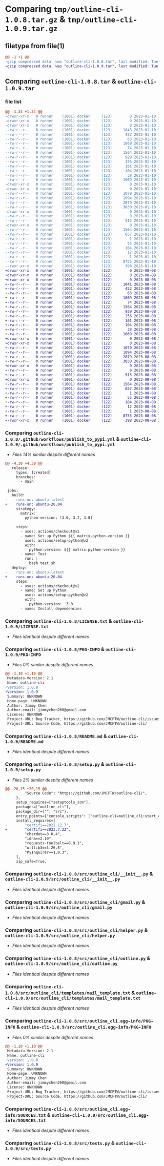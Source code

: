 # Comparing `tmp/outline-cli-1.0.8.tar.gz` & `tmp/outline-cli-1.0.9.tar.gz`

## filetype from file(1)

```diff
@@ -1 +1 @@
-gzip compressed data, was "outline-cli-1.0.8.tar", last modified: Tue Jan 10 11:50:25 2023, max compression
+gzip compressed data, was "outline-cli-1.0.9.tar", last modified: Tue Aug  8 16:40:03 2023, max compression
```

## Comparing `outline-cli-1.0.8.tar` & `outline-cli-1.0.9.tar`

### file list

```diff
@@ -1,34 +1,34 @@
-drwxr-xr-x   0 runner    (1001) docker     (123)        0 2023-01-10 11:50:25.424262 outline-cli-1.0.8/
-drwxr-xr-x   0 runner    (1001) docker     (123)        0 2023-01-10 11:50:25.420262 outline-cli-1.0.8/.github/
-drwxr-xr-x   0 runner    (1001) docker     (123)        0 2023-01-10 11:50:25.420262 outline-cli-1.0.8/.github/workflows/
--rw-r--r--   0 runner    (1001) docker     (123)     1043 2023-01-10 11:50:14.000000 outline-cli-1.0.8/.github/workflows/publish_to_pypi.yml
--rw-r--r--   0 runner    (1001) docker     (123)      422 2023-01-10 11:50:14.000000 outline-cli-1.0.8/.github/workflows/run_test.yml
--rw-r--r--   0 runner    (1001) docker     (123)       63 2023-01-10 11:50:14.000000 outline-cli-1.0.8/.gitignore
--rw-r--r--   0 runner    (1001) docker     (123)     1069 2023-01-10 11:50:14.000000 outline-cli-1.0.8/LICENSE.txt
--rw-r--r--   0 runner    (1001) docker     (123)       74 2023-01-10 11:50:14.000000 outline-cli-1.0.8/MANIFEST.in
--rw-r--r--   0 runner    (1001) docker     (123)     1564 2023-01-10 11:50:25.424262 outline-cli-1.0.8/PKG-INFO
--rw-r--r--   0 runner    (1001) docker     (123)      929 2023-01-10 11:50:14.000000 outline-cli-1.0.8/README.md
--rw-r--r--   0 runner    (1001) docker     (123)      256 2023-01-10 11:50:14.000000 outline-cli-1.0.8/example-app.ini
--rw-r--r--   0 runner    (1001) docker     (123)      161 2023-01-10 11:50:14.000000 outline-cli-1.0.8/example_email_list.txt
--rw-r--r--   0 runner    (1001) docker     (123)      104 2023-01-10 11:50:14.000000 outline-cli-1.0.8/requirements.txt
--rw-r--r--   0 runner    (1001) docker     (123)       38 2023-01-10 11:50:25.424262 outline-cli-1.0.8/setup.cfg
--rw-r--r--   0 runner    (1001) docker     (123)     1069 2023-01-10 11:50:14.000000 outline-cli-1.0.8/setup.py
-drwxr-xr-x   0 runner    (1001) docker     (123)        0 2023-01-10 11:50:25.424262 outline-cli-1.0.8/src/
-drwxr-xr-x   0 runner    (1001) docker     (123)        0 2023-01-10 11:50:25.424262 outline-cli-1.0.8/src/outline_cli/
--rw-r--r--   0 runner    (1001) docker     (123)     1079 2023-01-10 11:50:14.000000 outline-cli-1.0.8/src/outline_cli/__init__.py
--rw-r--r--   0 runner    (1001) docker     (123)     1094 2023-01-10 11:50:14.000000 outline-cli-1.0.8/src/outline_cli/gmail.py
--rw-r--r--   0 runner    (1001) docker     (123)     2879 2023-01-10 11:50:14.000000 outline-cli-1.0.8/src/outline_cli/helper.py
--rw-r--r--   0 runner    (1001) docker     (123)     3030 2023-01-10 11:50:14.000000 outline-cli-1.0.8/src/outline_cli/outline.py
-drwxr-xr-x   0 runner    (1001) docker     (123)        0 2023-01-10 11:50:25.424262 outline-cli-1.0.8/src/outline_cli/templates/
--rw-r--r--   0 runner    (1001) docker     (123)        0 2023-01-10 11:50:14.000000 outline-cli-1.0.8/src/outline_cli/templates/__init__.py
--rw-r--r--   0 runner    (1001) docker     (123)      515 2023-01-10 11:50:14.000000 outline-cli-1.0.8/src/outline_cli/templates/mail_template.txt
-drwxr-xr-x   0 runner    (1001) docker     (123)        0 2023-01-10 11:50:25.424262 outline-cli-1.0.8/src/outline_cli.egg-info/
--rw-r--r--   0 runner    (1001) docker     (123)     1564 2023-01-10 11:50:25.000000 outline-cli-1.0.8/src/outline_cli.egg-info/PKG-INFO
--rw-r--r--   0 runner    (1001) docker     (123)      657 2023-01-10 11:50:25.000000 outline-cli-1.0.8/src/outline_cli.egg-info/SOURCES.txt
--rw-r--r--   0 runner    (1001) docker     (123)        1 2023-01-10 11:50:25.000000 outline-cli-1.0.8/src/outline_cli.egg-info/dependency_links.txt
--rw-r--r--   0 runner    (1001) docker     (123)       55 2023-01-10 11:50:25.000000 outline-cli-1.0.8/src/outline_cli.egg-info/entry_points.txt
--rw-r--r--   0 runner    (1001) docker     (123)      104 2023-01-10 11:50:25.000000 outline-cli-1.0.8/src/outline_cli.egg-info/requires.txt
--rw-r--r--   0 runner    (1001) docker     (123)       12 2023-01-10 11:50:25.000000 outline-cli-1.0.8/src/outline_cli.egg-info/top_level.txt
--rw-r--r--   0 runner    (1001) docker     (123)        1 2023-01-10 11:50:25.000000 outline-cli-1.0.8/src/outline_cli.egg-info/zip-safe
--rw-r--r--   0 runner    (1001) docker     (123)     8755 2023-01-10 11:50:14.000000 outline-cli-1.0.8/src/tests.py
--rwxr-xr-x   0 runner    (1001) docker     (123)      398 2023-01-10 11:50:14.000000 outline-cli-1.0.8/test.sh
+drwxr-xr-x   0 runner    (1001) docker     (122)        0 2023-08-08 16:40:03.758871 outline-cli-1.0.9/
+drwxr-xr-x   0 runner    (1001) docker     (122)        0 2023-08-08 16:40:03.754871 outline-cli-1.0.9/.github/
+drwxr-xr-x   0 runner    (1001) docker     (122)        0 2023-08-08 16:40:03.754871 outline-cli-1.0.9/.github/workflows/
+-rw-r--r--   0 runner    (1001) docker     (122)     1041 2023-08-08 16:39:50.000000 outline-cli-1.0.9/.github/workflows/publish_to_pypi.yml
+-rw-r--r--   0 runner    (1001) docker     (122)      422 2023-08-08 16:39:50.000000 outline-cli-1.0.9/.github/workflows/run_test.yml
+-rw-r--r--   0 runner    (1001) docker     (122)       63 2023-08-08 16:39:50.000000 outline-cli-1.0.9/.gitignore
+-rw-r--r--   0 runner    (1001) docker     (122)     1069 2023-08-08 16:39:50.000000 outline-cli-1.0.9/LICENSE.txt
+-rw-r--r--   0 runner    (1001) docker     (122)       74 2023-08-08 16:39:50.000000 outline-cli-1.0.9/MANIFEST.in
+-rw-r--r--   0 runner    (1001) docker     (122)     1564 2023-08-08 16:40:03.758871 outline-cli-1.0.9/PKG-INFO
+-rw-r--r--   0 runner    (1001) docker     (122)      929 2023-08-08 16:39:50.000000 outline-cli-1.0.9/README.md
+-rw-r--r--   0 runner    (1001) docker     (122)      256 2023-08-08 16:39:50.000000 outline-cli-1.0.9/example-app.ini
+-rw-r--r--   0 runner    (1001) docker     (122)      161 2023-08-08 16:39:50.000000 outline-cli-1.0.9/example_email_list.txt
+-rw-r--r--   0 runner    (1001) docker     (122)      104 2023-08-08 16:39:50.000000 outline-cli-1.0.9/requirements.txt
+-rw-r--r--   0 runner    (1001) docker     (122)       38 2023-08-08 16:40:03.758871 outline-cli-1.0.9/setup.cfg
+-rw-r--r--   0 runner    (1001) docker     (122)     1069 2023-08-08 16:39:50.000000 outline-cli-1.0.9/setup.py
+drwxr-xr-x   0 runner    (1001) docker     (122)        0 2023-08-08 16:40:03.754871 outline-cli-1.0.9/src/
+drwxr-xr-x   0 runner    (1001) docker     (122)        0 2023-08-08 16:40:03.754871 outline-cli-1.0.9/src/outline_cli/
+-rw-r--r--   0 runner    (1001) docker     (122)     1079 2023-08-08 16:39:50.000000 outline-cli-1.0.9/src/outline_cli/__init__.py
+-rw-r--r--   0 runner    (1001) docker     (122)     1094 2023-08-08 16:39:50.000000 outline-cli-1.0.9/src/outline_cli/gmail.py
+-rw-r--r--   0 runner    (1001) docker     (122)     2879 2023-08-08 16:39:50.000000 outline-cli-1.0.9/src/outline_cli/helper.py
+-rw-r--r--   0 runner    (1001) docker     (122)     3030 2023-08-08 16:39:50.000000 outline-cli-1.0.9/src/outline_cli/outline.py
+drwxr-xr-x   0 runner    (1001) docker     (122)        0 2023-08-08 16:40:03.758871 outline-cli-1.0.9/src/outline_cli/templates/
+-rw-r--r--   0 runner    (1001) docker     (122)        0 2023-08-08 16:39:50.000000 outline-cli-1.0.9/src/outline_cli/templates/__init__.py
+-rw-r--r--   0 runner    (1001) docker     (122)      515 2023-08-08 16:39:50.000000 outline-cli-1.0.9/src/outline_cli/templates/mail_template.txt
+drwxr-xr-x   0 runner    (1001) docker     (122)        0 2023-08-08 16:40:03.758871 outline-cli-1.0.9/src/outline_cli.egg-info/
+-rw-r--r--   0 runner    (1001) docker     (122)     1564 2023-08-08 16:40:03.000000 outline-cli-1.0.9/src/outline_cli.egg-info/PKG-INFO
+-rw-r--r--   0 runner    (1001) docker     (122)      657 2023-08-08 16:40:03.000000 outline-cli-1.0.9/src/outline_cli.egg-info/SOURCES.txt
+-rw-r--r--   0 runner    (1001) docker     (122)        1 2023-08-08 16:40:03.000000 outline-cli-1.0.9/src/outline_cli.egg-info/dependency_links.txt
+-rw-r--r--   0 runner    (1001) docker     (122)       55 2023-08-08 16:40:03.000000 outline-cli-1.0.9/src/outline_cli.egg-info/entry_points.txt
+-rw-r--r--   0 runner    (1001) docker     (122)      104 2023-08-08 16:40:03.000000 outline-cli-1.0.9/src/outline_cli.egg-info/requires.txt
+-rw-r--r--   0 runner    (1001) docker     (122)       12 2023-08-08 16:40:03.000000 outline-cli-1.0.9/src/outline_cli.egg-info/top_level.txt
+-rw-r--r--   0 runner    (1001) docker     (122)        1 2023-08-08 16:40:03.000000 outline-cli-1.0.9/src/outline_cli.egg-info/zip-safe
+-rw-r--r--   0 runner    (1001) docker     (122)     8755 2023-08-08 16:39:50.000000 outline-cli-1.0.9/src/tests.py
+-rwxr-xr-x   0 runner    (1001) docker     (122)      398 2023-08-08 16:39:50.000000 outline-cli-1.0.9/test.sh
```

### Comparing `outline-cli-1.0.8/.github/workflows/publish_to_pypi.yml` & `outline-cli-1.0.9/.github/workflows/publish_to_pypi.yml`

 * *Files 14% similar despite different names*

```diff
@@ -4,30 +4,30 @@
   release:
     types: [created]
     branches:
       - main
 
 jobs:
   build:
-    runs-on: ubuntu-latest
+    runs-on: ubuntu-20.04
     strategy:
       matrix:
         python-version: [3.6, 3.7, 3.8]
 
     steps:
       - uses: actions/checkout@v2
       - name: Set up Python ${{ matrix.python-version }}
         uses: actions/setup-python@v2
         with:
           python-version: ${{ matrix.python-version }}
       - name: Test
         run: |
           bash test.sh
   deploy:
-    runs-on: ubuntu-latest
+    runs-on: ubuntu-20.04
     steps:
       - uses: actions/checkout@v2
       - name: Set up Python
         uses: actions/setup-python@v2
         with:
           python-version: '3.8'
       - name: Install dependencies
```

### Comparing `outline-cli-1.0.8/LICENSE.txt` & `outline-cli-1.0.9/LICENSE.txt`

 * *Files identical despite different names*

### Comparing `outline-cli-1.0.8/PKG-INFO` & `outline-cli-1.0.9/PKG-INFO`

 * *Files 0% similar despite different names*

```diff
@@ -1,10 +1,10 @@
 Metadata-Version: 2.1
 Name: outline-cli
-Version: 1.0.8
+Version: 1.0.9
 Summary: UNKNOWN
 Home-page: UNKNOWN
 Author: Jimmy Chen
 Author-email: jimmychen260@gmail.com
 License: UNKNOWN
 Project-URL: Bug Tracker, https://github.com/JMCFTW/outline-cli/issues
 Project-URL: Source Code, https://github.com/JMCFTW/outline-cli/
```

### Comparing `outline-cli-1.0.8/README.md` & `outline-cli-1.0.9/README.md`

 * *Files identical despite different names*

### Comparing `outline-cli-1.0.8/setup.py` & `outline-cli-1.0.9/setup.py`

 * *Files 2% similar despite different names*

```diff
@@ -20,15 +20,15 @@
         "Source Code": "https://github.com/JMCFTW/outline-cli/",
     },
     setup_requires=["setuptools_scm"],
     packages=["outline_cli"],
     package_dir={"": "src"},
     entry_points={"console_scripts": ["outline-cli=outline_cli:start_cli"]},
     install_requires=[
-        "certifi==2022.12.7",
+        "certifi==2023.7.22",
         "chardet==3.0.4",
         "idna==2.10",
         "requests-toolbelt==0.9.1",
         "urllib3==1.26.5",
         "PyInquirer==1.0.3",
     ],
     zip_safe=True,
```

### Comparing `outline-cli-1.0.8/src/outline_cli/__init__.py` & `outline-cli-1.0.9/src/outline_cli/__init__.py`

 * *Files identical despite different names*

### Comparing `outline-cli-1.0.8/src/outline_cli/gmail.py` & `outline-cli-1.0.9/src/outline_cli/gmail.py`

 * *Files identical despite different names*

### Comparing `outline-cli-1.0.8/src/outline_cli/helper.py` & `outline-cli-1.0.9/src/outline_cli/helper.py`

 * *Files identical despite different names*

### Comparing `outline-cli-1.0.8/src/outline_cli/outline.py` & `outline-cli-1.0.9/src/outline_cli/outline.py`

 * *Files identical despite different names*

### Comparing `outline-cli-1.0.8/src/outline_cli/templates/mail_template.txt` & `outline-cli-1.0.9/src/outline_cli/templates/mail_template.txt`

 * *Files identical despite different names*

### Comparing `outline-cli-1.0.8/src/outline_cli.egg-info/PKG-INFO` & `outline-cli-1.0.9/src/outline_cli.egg-info/PKG-INFO`

 * *Files 0% similar despite different names*

```diff
@@ -1,10 +1,10 @@
 Metadata-Version: 2.1
 Name: outline-cli
-Version: 1.0.8
+Version: 1.0.9
 Summary: UNKNOWN
 Home-page: UNKNOWN
 Author: Jimmy Chen
 Author-email: jimmychen260@gmail.com
 License: UNKNOWN
 Project-URL: Bug Tracker, https://github.com/JMCFTW/outline-cli/issues
 Project-URL: Source Code, https://github.com/JMCFTW/outline-cli/
```

### Comparing `outline-cli-1.0.8/src/outline_cli.egg-info/SOURCES.txt` & `outline-cli-1.0.9/src/outline_cli.egg-info/SOURCES.txt`

 * *Files identical despite different names*

### Comparing `outline-cli-1.0.8/src/tests.py` & `outline-cli-1.0.9/src/tests.py`

 * *Files identical despite different names*

